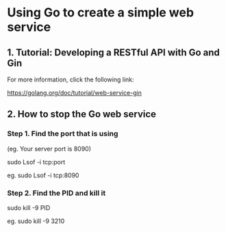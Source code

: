# Using Go to create a simple web service

## 1. Tutorial: Developing a RESTful API with Go and Gin

For more information, click the following link:

https://golang.org/doc/tutorial/web-service-gin

## 2. How to stop the Go web service

###  Step 1. Find the port that is using 
  
  (eg. Your server port is 8090)

  sudo Lsof -i tcp:port

  eg. sudo Lsof -i tcp:8090

###  Step 2. Find the PID and kill it

  sudo kill -9 PID

  eg. sudo kill -9 3210
